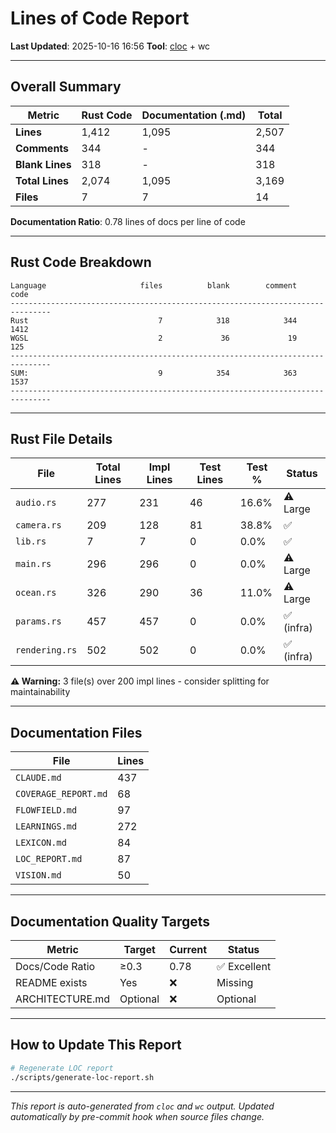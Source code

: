 # Lines of Code Report

**Last Updated**: 2025-10-16 16:56
**Tool**: [cloc](https://github.com/AlDanial/cloc) + wc

---

## Overall Summary

| Metric | Rust Code | Documentation (.md) | Total |
|--------|-----------|---------------------|-------|
| **Lines** | 1,412 | 1,095 | 2,507 |
| **Comments** | 344 | - | 344 |
| **Blank Lines** | 318 | - | 318 |
| **Total Lines** | 2,074 | 1,095 | 3,169 |
| **Files** | 7 | 7 | 14 |

**Documentation Ratio**: 0.78 lines of docs per line of code

---

## Rust Code Breakdown

```
Language                     files          blank        comment           code
-------------------------------------------------------------------------------
Rust                             7            318            344           1412
WGSL                             2             36             19            125
-------------------------------------------------------------------------------
SUM:                             9            354            363           1537
-------------------------------------------------------------------------------
```

---

## Rust File Details

| File | Total Lines | Impl Lines | Test Lines | Test % | Status |
|------|-------------|------------|------------|--------|--------|
| `audio.rs` | 277 | 231 | 46 | 16.6% | ⚠️ Large |
| `camera.rs` | 209 | 128 | 81 | 38.8% | ✅ |
| `lib.rs` | 7 | 7 | 0 | 0.0% | ✅ |
| `main.rs` | 296 | 296 | 0 | 0.0% | ⚠️ Large |
| `ocean.rs` | 326 | 290 | 36 | 11.0% | ⚠️ Large |
| `params.rs` | 457 | 457 | 0 | 0.0% | ✅ (infra) |
| `rendering.rs` | 502 | 502 | 0 | 0.0% | ✅ (infra) |

**⚠️ Warning:** 3 file(s) over 200 impl lines - consider splitting for maintainability

---

## Documentation Files

| File | Lines |
|------|-------|
| `CLAUDE.md` | 437 |
| `COVERAGE_REPORT.md` | 68 |
| `FLOWFIELD.md` | 97 |
| `LEARNINGS.md` | 272 |
| `LEXICON.md` | 84 |
| `LOC_REPORT.md` | 87 |
| `VISION.md` | 50 |

---

## Documentation Quality Targets

| Metric | Target | Current | Status |
|--------|--------|---------|--------|
| Docs/Code Ratio | ≥0.3 | 0.78 | ✅ Excellent |
| README exists | Yes | ❌ | Missing |
| ARCHITECTURE.md | Optional | ❌ | Optional |

---

## How to Update This Report

```bash
# Regenerate LOC report
./scripts/generate-loc-report.sh
```

---

*This report is auto-generated from `cloc` and `wc` output.*
*Updated automatically by pre-commit hook when source files change.*
